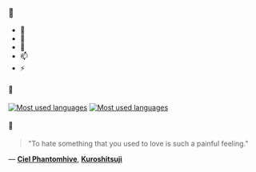 ### 👋

- 🔭
- 🌱
- 💬
- 📫
- ⚡

#### 🧏

[![Most used languages](https://github-readme-stats-aynah.vercel.app/api/top-langs/?username=aynh&theme=solarized-dark&langs_count=6&layout=compact&hide_title=true)](https://github.com/anuraghazra/github-readme-stats#gh-dark-mode-only)
[![Most used languages](https://github-readme-stats-aynah.vercel.app/api/top-langs/?username=aynh&theme=solarized-light&langs_count=6&layout=compact&hide_title=true)](https://github.com/anuraghazra/github-readme-stats#gh-light-mode-only)

#### 💬

> "To hate something that you used to love is such a painful feeling."

&mdash; [**Ciel Phantomhive**](https://myanimelist.net/character.php?q=Ciel%20Phantomhive&cat=character), [**Kuroshitsuji**](https://myanimelist.net/search/all?q=Kuroshitsuji&cat=all)
